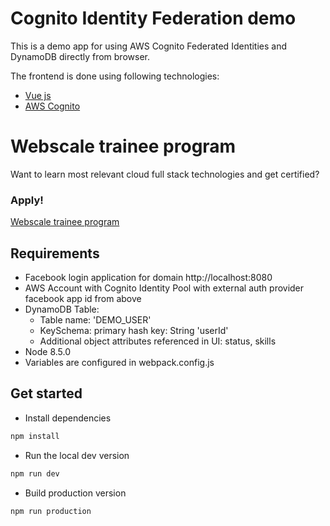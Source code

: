 # Cognito Identity Federation demo


This is a demo app for using AWS Cognito Federated Identities and DynamoDB directly from browser.

The frontend is done using following technologies:

* [Vue js](https://vuejs.org/v2/guide/)
* [AWS Cognito](https://aws.amazon.com/cognito/)

# Webscale trainee program
Want to learn most relevant cloud full stack technologies and get certified? 
### Apply!
 [Webscale trainee program](https://webscale.fi/trainee/)

## Requirements
- Facebook login application for domain http://localhost:8080
- AWS Account with Cognito Identity Pool with external auth provider facebook app id from above
- DynamoDB Table:
    - Table name: 'DEMO_USER'
    - KeySchema: primary hash key: String 'userId'
    - Additional object attributes referenced in UI: status, skills 
- Node 8.5.0
- Variables are configured in webpack.config.js

## Get started

* Install dependencies
```bash
npm install
```

* Run the local dev version
```bash
npm run dev
```

* Build production version
```bash
npm run production
```
